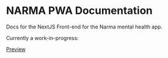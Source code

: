 # NARMA PWA Documentation 

Docs for the NextJS Front-end for the Narma mental health app. 

Currently a work-in-progress:

[Preview](https://frontend-seanlb02.vercel.app/)
